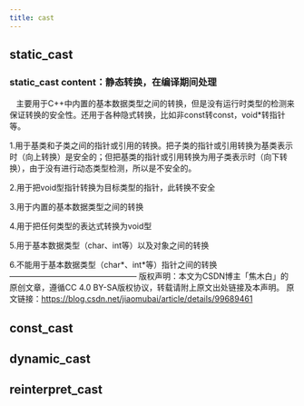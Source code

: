 ```yaml
---
title: cast
---
```


## static_cast
### static_cast <T> content：静态转换，在编译期间处理
   主要用于C++中内置的基本数据类型之间的转换，但是没有运行时类型的检测来保证转换的安全性。还用于各种隐式转换，比如非const转const，void*转指针等。

1.用于基类和子类之间的指针或引用的转换。把子类的指针或引用转换为基类表示时（向上转换）是安全的；但把基类的指针或引用转换为用子类表示时（向下转换），由于没有进行动态类型检测，所以是不安全的。

2.用于把void型指针转换为目标类型的指针，此转换不安全

3.用于内置的基本数据类型之间的转换

4.用于把任何类型的表达式转换为void型

5.用于基本数据类型（char、int等）以及对象之间的转换

6.不能用于基本数据类型（char*、int*等）指针之间的转换
————————————————
版权声明：本文为CSDN博主「焦木白」的原创文章，遵循CC 4.0 BY-SA版权协议，转载请附上原文出处链接及本声明。
原文链接：https://blog.csdn.net/jiaomubai/article/details/99689461
## const_cast
###
## dynamic_cast
###
## reinterpret_cast
###
